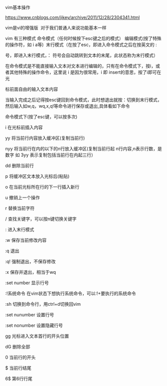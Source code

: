 ﻿vim基本操作
 
https://www.cnblogs.com/jikey/archive/2011/12/28/2304341.html
 
vim是vi的增强版  对于我们普通人来说功能基本一样 

vim 有三种模式 命令模式（任何时候按下esc键之后的模式） 编辑模式(按了特殊的操作符，如 i a等)  末行模式（在按了esc，即进入命令模式之后在按英文的 : 

号，即进入末行模式，： 符号会自动跳转到文本的末尾，此状态称为末行模式）
 
在命令模式是不能直接输入文本对文本进行编辑的，只有在命令模式下，按i，或者其他特殊的操作命令，这里说 i 是因为很常用，i 即 insert的意思，按了i即可在光

标前面自由的输入文本内容
 
当输入完成之后记得按esc键回到命令模式，此时想退出就按：切换到末行模式，然后输入如w,q，wq,x,q!等命令进行保存或退出,具体看如下命令

命令模式下(按了esc键，可以按多次)

 i 在光标前插入内容

 yy 将当前行内容放入缓冲区(复制当前行)

 nyy 将当前行在内的以下的n行放入缓冲区(复制当前行起 n行内容,n表示行数，是数字 如 3yy 表示复制包括当前行在内起三行）

 dd 删除当前行

 p 将缓冲区文本放入光标后(粘贴)

 o 在当前光标所在行的下一行插入新行

 u 撤销上一个操作

 r 替换当前字符

 / 查找关键字，可以按n键切换关键字

 : 进入末行模式

 :w 保存当前修改内容

 :q 退出

 :q! 强制退出，不保存修改

 :x 保存并退出，相当于wq
 
 :set number 显示行号

 :!系统命令 在vim状态下想执行系统命令，可以:!+要执行的系统命令
 
 :sh 切换到命令行，用ctrl+d切换回vim
 
 :set nunumber 设置行号
 
 :set nonumber 设置隐藏行号
 
 gg 光标进入文本首行的开头位置
 
 dG 删除全部
 
 0 当前行的开头
 
 $ 当前行结尾

 6$ 第6行行尾
 
 
